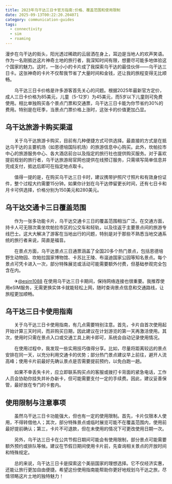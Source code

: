 ```yaml
---
title: 2023年乌干达三日卡官方指南:价格、覆盖范围和使用限制
date: 2025-09-13T00:22:20.204071
category: communication-guides
tags:
  - connectivity
  - sim
  - roaming
---
```


漫步在乌干达的街头，阳光透过稀疏的云层洒在身上，耳边是当地人的欢声笑语。作为一名刚抵达这片神奇土地的旅行者，我深知时间有限，想要尽可能多地体验这个国家的魅力。这时，一张小小的卡片成了我探索乌干达的最佳伙伴——乌干达三日卡。这张神奇的卡片不仅帮我节省了大量时间和金钱，还让我的旅程变得无比顺畅。

　　乌干达三日卡价格是许多游客首先关心的问题。根据2025年最新官方定价，成人三日卡价格为85美元，儿童（5-12岁）为45美元，而5岁以下儿童则可免费使用。相比单独购买各个景点门票和交通票，乌干达三日卡能为你节省约30%的费用。特别是在旺季，当景点门票价格上涨时，这张卡的价值更加凸显。

## 乌干达旅游卡购买渠道

　　关于乌干达旅游卡购买，目前有几种便捷方式可供选择。最直接的方式是在抵达乌干达的主要机场（如恩德培国际机场）的旅游信息中心购买。此外，坎帕拉市中心的旅游服务中心、各大酒店前台以及指定的旅行社也提供购买服务。对于喜欢提前规划的旅行者，乌干达旅游局官网也提供在线预订服务，只需填写简单信息并完成支付，抵达后即可在指定地点取卡。

　　值得一提的是，在购买乌干达三日卡时，建议携带护照尺寸照片和有效身份证件，整个过程大约需要15分钟。如果你计划在乌干达停留更长时间，还有七日卡和月卡可供选择，价格分别为150美元和280美元。

## 乌干达交通卡三日覆盖范围

　　作为一张多功能卡片，乌干达交通卡三日的覆盖范围相当广泛。在交通方面，持卡人可无限次乘坐坎帕拉市区的公交车和轻轨，以及往返于主要景点间的旅游专线巴士。这大大解决了游客在当地出行的问题，特别是对于那些不熟悉当地交通系统的旅行者来说，简直是福音。

　　在景点方面，乌干达景点三日通票涵盖了全国20多个热门景点，包括恩德培野生动物园、坎帕拉国家博物馆、卡苏比王陵、布温迪国家公园等知名景点。每个景点可凭卡进入一次，部分特殊展览或活动可能需要额外付费，但基础参观完全包含在内。

　　✈[@esim1088](https://t.me/s/esim1088) 在使用乌干达三日卡期间，保持网络连接也很重要。我推荐使用eSIM服务，无需更换实体卡就能轻松上网，随时查询景点信息和交通路线，让旅程更加顺畅。

## 乌干达三日卡使用指南

　　关于乌干达三日卡使用指南，有几点需要特别注意。首先，卡片自首次使用起开始计算三天时间，而非购买日期，因此建议在计划游览的第一天再激活使用。其次，使用时只需在景点入口或交通工具上刷卡即可，系统会自动记录使用情况。

　　在使用过程中，我发现一些实用技巧值得分享。比如，尽量将距离较远的景点安排在同一天，以充分利用交通卡的优势；部分热门景点建议早上前往，避开人流高峰；使用卡片前最好先确认景点是否需要提前预约，以免白跑一趟。

　　如果不幸丢失卡片，应立即联系购买点的客服或拨打卡背面的紧急电话，工作人员会协助你挂失并补办新卡，但可能需要支付一定的手续费。因此，建议妥善保管，最好放在专门的卡套内。

## 使用限制与注意事项

　　虽然乌干达三日卡功能强大，但也有一定的使用限制。首先，卡片仅限本人使用，不得转借他人；其次，部分特殊景点或临时展览可能不在覆盖范围内，使用前最好提前确认；第三，卡片不可退款，但在未使用的情况下可更改使用日期一次。

　　另外，乌干达三日卡在公共节假日期间可能会有使用限制，部分景点可能需要额外预约或排队等候。建议在节假日期间使用卡片前，先查询相关景点的开放时间和特殊规定。

　　总的来说，乌干达三日卡是探索这个美丽国家的理想选择。它不仅经济实惠，还能让旅行更加自由便捷。希望这份使用指南能帮助你更好地规划乌干达之旅，尽情领略这片土地的独特魅力！